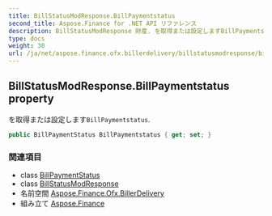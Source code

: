 ```yaml
---
title: BillStatusModResponse.BillPaymentstatus
second_title: Aspose.Finance for .NET API リファレンス
description: BillStatusModResponse 財産. を取得または設定しますBillPaymentstatus.
type: docs
weight: 30
url: /ja/net/aspose.finance.ofx.billerdelivery/billstatusmodresponse/billpaymentstatus/
---
```

## BillStatusModResponse.BillPaymentstatus property

を取得または設定します`BillPaymentstatus`.

```csharp
public BillPaymentStatus BillPaymentstatus { get; set; }
```

### 関連項目

* class [BillPaymentStatus](../../billpaymentstatus/)
* class [BillStatusModResponse](../)
* 名前空間 [Aspose.Finance.Ofx.BillerDelivery](../../billstatusmodresponse/)
* 組み立て [Aspose.Finance](../../../)


